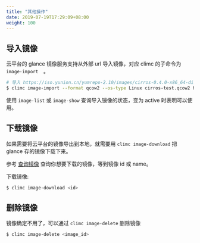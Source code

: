 ```yaml
---
title: "其他操作"
date: 2019-07-19T17:29:09+08:00
weight: 100
---
```


## 导入镜像

云平台的 glance 镜像服务支持从外部 url 导入镜像，对应 climc 的子命令为 `image-import`　。

```bash
# 导入 https://iso.yunion.cn/yumrepo-2.10/images/cirros-0.4.0-x86_64-disk.qcow2 镜像
$ climc image-import --format qcow2 --os-type Linux cirros-test.qcow2 https://iso.yunion.cn/yumrepo-2.10/images/cirros-0.4.0-x86_64-disk.qcow2
```

使用 `image-list` 或 `image-show` 查询导入镜像的状态，变为 active 时表明可以使用。

## 下载镜像

如果需要将云平台的镜像导出到本地，就需要用 `climc image-download` 把 glance 存的镜像下载下来。

参考 [查询镜像](/howto/image/query/) 查询你想要下载的镜像，等到镜像 id 或 name。

下载镜像:

```bash
$ climc image-download <id>
```

## 删除镜像

镜像确定不用了，可以通过 `climc image-delete` 删除镜像

```bash
$ climc image-delete <image_id>
```
